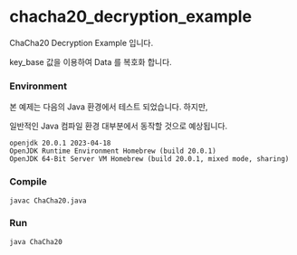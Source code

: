 # chacha20_decryption_example
ChaCha20 Decryption Example 입니다. 

key_base 값을 이용하여 Data 를 복호화 합니다.


### Environment
본 예제는 다음의 Java 환경에서 테스트 되었습니다. 하지만, 

일반적인 Java 컴파일 환경 대부분에서 동작할 것으로 예상됩니다.

```shell
openjdk 20.0.1 2023-04-18
OpenJDK Runtime Environment Homebrew (build 20.0.1)
OpenJDK 64-Bit Server VM Homebrew (build 20.0.1, mixed mode, sharing)
```

### Compile
```shell
javac ChaCha20.java
```

### Run
```shell
java ChaCha20
```

